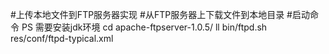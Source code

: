 #上传本地文件到FTP服务器实现
#从FTP服务器上下载文件到本地目录
#启动命令 PS 需要安装jdk环境
cd apache-ftpserver-1.0.5/
ll
bin/ftpd.sh  res/conf/ftpd-typical.xml 